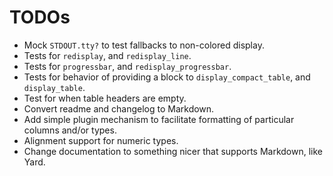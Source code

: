 # TODOs

* Mock `STDOUT.tty?` to test fallbacks to non-colored display.
* Tests for `redisplay`, and `redisplay_line`.
* Tests for `progressbar`, and `redisplay_progressbar`.
* Tests for behavior of providing a block to `display_compact_table`, and `display_table`.
* Test for when table headers are empty.
* Convert readme and changelog to Markdown.
* Add simple plugin mechanism to facilitate formatting of particular
  columns and/or types.
* Alignment support for numeric types.
* Change documentation to something nicer that supports Markdown, like Yard.
